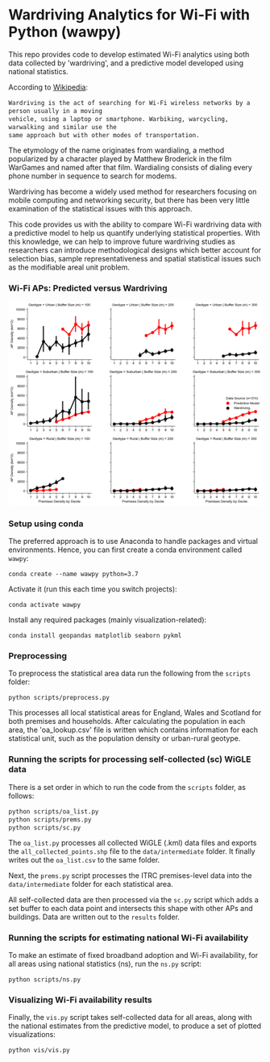# Wardriving Analytics for Wi-Fi with Python (wawpy)

This repo provides code to develop estimated Wi-Fi analytics using both data collected by
'wardriving', and a predictive model developed using national statistics.

According to [Wikipedia](https://en.wikipedia.org/wiki/Wardriving):

    Wardriving is the act of searching for Wi-Fi wireless networks by a person usually in a moving
    vehicle, using a laptop or smartphone. Warbiking, warcycling, warwalking and similar use the
    same approach but with other modes of transportation.

The etymology of the name originates from wardialing, a method popularized by a character
played by Matthew Broderick in the film WarGames and named after that film. Wardialing
consists of dialing every phone number in sequence to search for modems.

Wardriving has become a widely used method for researchers focusing on mobile computing and
networking security, but there has been very little examination of the statistical issues
with this approach.

This code provides us with the ability to compare Wi-Fi wardriving data with a predictive
model to help us quantify underlying statistical properties. With this knowledge, we can help
to improve future wardriving studies as researchers can introduce methodological designs which
better account for selection bias, sample representativeness and spatial statistical issues
such as the modifiable areal unit problem.


### Wi-Fi APs: Predicted versus Wardriving
<p align="center">
  <img src="/figures/ap_density.png" />
</p>


### Setup using conda
The preferred approach is to use Anaconda to handle packages and virtual environments. Hence,
you can first create a conda environment called `wawpy`:

    conda create --name wawpy python=3.7

Activate it (run this each time you switch projects):

    conda activate wawpy

Install any required packages (mainly visualization-related):

    conda install geopandas matplotlib seaborn pykml


### Preprocessing
To preprocess the statistical area data run the following from the `scripts` folder:

    python scripts/preprocess.py

This processes all local statistical areas for England, Wales and Scotland for both premises
and households. After calculating the population in each area, the 'oa_lookup.csv' file is
written which contains information for each statistical unit, such as the population density
or urban-rural geotype.


### Running the scripts for processing self-collected (sc) WiGLE data
There is a set order in which to run the code from the `scripts` folder, as follows:

    python scripts/oa_list.py
    python scripts/prems.py
    python scripts/sc.py

The `oa_list.py` processes all collected WiGLE (.kml) data files and exports the
`all_collected_points.shp` file to the `data/intermediate` folder. It finally writes
out the `oa_list.csv` to the same folder.

Next, the `prems.py` script processes the ITRC premises-level data into the
`data/intermediate` folder for each statistical area.

All self-collected data are then processed via the `sc.py` script which adds a set buffer to
each data point and intersects this shape with other APs and buildings. Data are written out
to the `results` folder.


### Running the scripts for estimating national Wi-Fi availability

To make an estimate of fixed broadband adoption and Wi-Fi availability, for all areas
using national statistics (ns), run the `ns.py` script:

    python scripts/ns.py


### Visualizing Wi-Fi availability results

Finally, the `vis.py` script takes self-collected data for all areas, along with the
national estimates from the predictive model, to produce a set of plotted visualizations:

    python vis/vis.py
